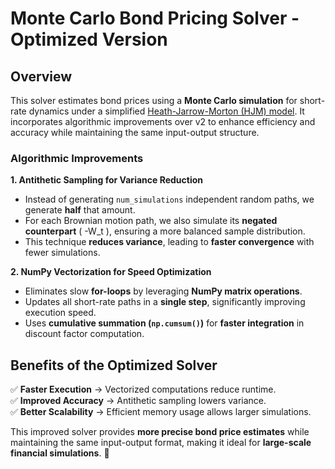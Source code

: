 # **Monte Carlo Bond Pricing Solver - Optimized Version**  

## **Overview**  
This solver estimates bond prices using a **Monte Carlo simulation** for short-rate dynamics under a simplified [Heath-Jarrow-Morton (HJM) model](https://en.wikipedia.org/wiki/Heath%E2%80%93Jarrow%E2%80%93Morton_framework). It incorporates algorithmic improvements over v2 to enhance efficiency and accuracy while maintaining the same input-output structure.  
 
### **Algorithmic Improvements**  ###

**1. Antithetic Sampling for Variance Reduction**  
- Instead of generating `num_simulations` independent random paths, we generate **half** that amount.  
- For each Brownian motion path, we also simulate its **negated counterpart** \( -W_t \), ensuring a more balanced sample distribution.  
- This technique **reduces variance**, leading to **faster convergence** with fewer simulations.  

**2. NumPy Vectorization for Speed Optimization**  
- Eliminates slow **for-loops** by leveraging **NumPy matrix operations**.  
- Updates all short-rate paths in a **single step**, significantly improving execution speed.  
- Uses **cumulative summation (`np.cumsum()`)** for **faster integration** in discount factor computation.  

## **Benefits of the Optimized Solver**  
✅ **Faster Execution** → Vectorized computations reduce runtime.  
✅ **Improved Accuracy** → Antithetic sampling lowers variance.  
✅ **Better Scalability** → Efficient memory usage allows larger simulations.  

This improved solver provides **more precise bond price estimates** while maintaining the same input-output format, making it ideal for **large-scale financial simulations**. 🚀
